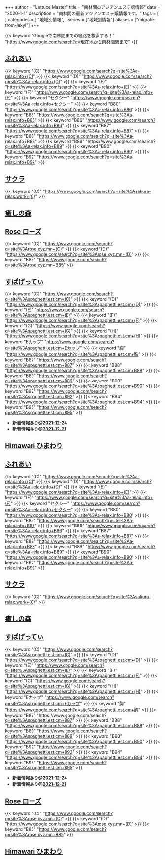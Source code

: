 +++
author = "Lettuce Master"
title = "南林間のアジアンエステ嬢情報"
date = "2020-1-1"
description = "南林間の最新アジアンエステ嬢情報です。"
tags = [
]
categories = [
    "地域別情報",
]
series = ["地域別情報"]
aliases = ["migrate-from-jekyl"]
+++

{{< keyword "Googleで南林間までの経路を検索する！" "https://www.google.com/search?q=現在地から南林間駅まで" >}}

## [ふれあい](http://a-relax.info/)
{{< keyword "(C)" "https://www.google.com/search?q=site%3Aa-relax.info+(C)" >}} {{< keyword "(D)" "https://www.google.com/search?q=site%3Aa-relax.info+(D)" >}} {{< keyword "(E)" "https://www.google.com/search?q=site%3Aa-relax.info+(E)" >}} {{< keyword "(F)" "https://www.google.com/search?q=site%3Aa-relax.info+(F)" >}} {{< keyword "セクシー" "https://www.google.com/search?q=site%3Aa-relax.info+セクシー" >}} {{< keyword "B80" "https://www.google.com/search?q=site%3Aa-relax.info+B80" >}} {{< keyword "B85" "https://www.google.com/search?q=site%3Aa-relax.info+B85" >}} {{< keyword "B86" "https://www.google.com/search?q=site%3Aa-relax.info+B86" >}} {{< keyword "B87" "https://www.google.com/search?q=site%3Aa-relax.info+B87" >}} {{< keyword "B88" "https://www.google.com/search?q=site%3Aa-relax.info+B88" >}} {{< keyword "B89" "https://www.google.com/search?q=site%3Aa-relax.info+B89" >}} {{< keyword "B90" "https://www.google.com/search?q=site%3Aa-relax.info+B90" >}} {{< keyword "B92" "https://www.google.com/search?q=site%3Aa-relax.info+B92" >}} 

## [サクラ](http://sakura-relax.work/)
{{< keyword "(C)" "https://www.google.com/search?q=site%3Asakura-relax.work+(C)" >}} 

## [癒しの森](http://relax-free.info/iyashinomori/)


## [Rose ローズ](https://rose.xyz.mn/)
{{< keyword "(C)" "https://www.google.com/search?q=site%3Arose.xyz.mn+(C)" >}} {{< keyword "(D)" "https://www.google.com/search?q=site%3Arose.xyz.mn+(D)" >}} {{< keyword "B85" "https://www.google.com/search?q=site%3Arose.xyz.mn+B85" >}} 

## [すぱげってぃ](https://spaghetti.est.cm/)
{{< keyword "(C)" "https://www.google.com/search?q=site%3Aspaghetti.est.cm+(C)" >}} {{< keyword "(D)" "https://www.google.com/search?q=site%3Aspaghetti.est.cm+(D)" >}} {{< keyword "(E)" "https://www.google.com/search?q=site%3Aspaghetti.est.cm+(E)" >}} {{< keyword "(F)" "https://www.google.com/search?q=site%3Aspaghetti.est.cm+(F)" >}} {{< keyword "(G)" "https://www.google.com/search?q=site%3Aspaghetti.est.cm+(G)" >}} {{< keyword "(H)" "https://www.google.com/search?q=site%3Aspaghetti.est.cm+(H)" >}} {{< keyword "Eカップ" "https://www.google.com/search?q=site%3Aspaghetti.est.cm+Eカップ" >}} {{< keyword "胸" "https://www.google.com/search?q=site%3Aspaghetti.est.cm+胸" >}} {{< keyword "B87" "https://www.google.com/search?q=site%3Aspaghetti.est.cm+B87" >}} {{< keyword "B88" "https://www.google.com/search?q=site%3Aspaghetti.est.cm+B88" >}} {{< keyword "B89" "https://www.google.com/search?q=site%3Aspaghetti.est.cm+B89" >}} {{< keyword "B90" "https://www.google.com/search?q=site%3Aspaghetti.est.cm+B90" >}} {{< keyword "B92" "https://www.google.com/search?q=site%3Aspaghetti.est.cm+B92" >}} {{< keyword "B94" "https://www.google.com/search?q=site%3Aspaghetti.est.cm+B94" >}} {{< keyword "B95" "https://www.google.com/search?q=site%3Aspaghetti.est.cm+B95" >}} 

- **新着情報あり@[2021-12-24](/post/2021-12-24)**
- **新着情報あり@[2021-12-21](/post/2021-12-21)**
## [Himawari ひまわり](http://esthe-relax.info/)


## [ふれあい](http://a-relax.info/)
{{< keyword "(C)" "https://www.google.com/search?q=site%3Aa-relax.info+(C)" >}} {{< keyword "(D)" "https://www.google.com/search?q=site%3Aa-relax.info+(D)" >}} {{< keyword "(E)" "https://www.google.com/search?q=site%3Aa-relax.info+(E)" >}} {{< keyword "(F)" "https://www.google.com/search?q=site%3Aa-relax.info+(F)" >}} {{< keyword "セクシー" "https://www.google.com/search?q=site%3Aa-relax.info+セクシー" >}} {{< keyword "B80" "https://www.google.com/search?q=site%3Aa-relax.info+B80" >}} {{< keyword "B85" "https://www.google.com/search?q=site%3Aa-relax.info+B85" >}} {{< keyword "B86" "https://www.google.com/search?q=site%3Aa-relax.info+B86" >}} {{< keyword "B87" "https://www.google.com/search?q=site%3Aa-relax.info+B87" >}} {{< keyword "B88" "https://www.google.com/search?q=site%3Aa-relax.info+B88" >}} {{< keyword "B89" "https://www.google.com/search?q=site%3Aa-relax.info+B89" >}} {{< keyword "B90" "https://www.google.com/search?q=site%3Aa-relax.info+B90" >}} {{< keyword "B92" "https://www.google.com/search?q=site%3Aa-relax.info+B92" >}} 

## [サクラ](http://sakura-relax.work/)
{{< keyword "(C)" "https://www.google.com/search?q=site%3Asakura-relax.work+(C)" >}} 

## [癒しの森](http://relax-free.info/iyashinomori/)


## [すぱげってぃ](https://spaghetti.est.cm/)
{{< keyword "(C)" "https://www.google.com/search?q=site%3Aspaghetti.est.cm+(C)" >}} {{< keyword "(D)" "https://www.google.com/search?q=site%3Aspaghetti.est.cm+(D)" >}} {{< keyword "(E)" "https://www.google.com/search?q=site%3Aspaghetti.est.cm+(E)" >}} {{< keyword "(F)" "https://www.google.com/search?q=site%3Aspaghetti.est.cm+(F)" >}} {{< keyword "(G)" "https://www.google.com/search?q=site%3Aspaghetti.est.cm+(G)" >}} {{< keyword "(H)" "https://www.google.com/search?q=site%3Aspaghetti.est.cm+(H)" >}} {{< keyword "Eカップ" "https://www.google.com/search?q=site%3Aspaghetti.est.cm+Eカップ" >}} {{< keyword "胸" "https://www.google.com/search?q=site%3Aspaghetti.est.cm+胸" >}} {{< keyword "B87" "https://www.google.com/search?q=site%3Aspaghetti.est.cm+B87" >}} {{< keyword "B88" "https://www.google.com/search?q=site%3Aspaghetti.est.cm+B88" >}} {{< keyword "B89" "https://www.google.com/search?q=site%3Aspaghetti.est.cm+B89" >}} {{< keyword "B90" "https://www.google.com/search?q=site%3Aspaghetti.est.cm+B90" >}} {{< keyword "B92" "https://www.google.com/search?q=site%3Aspaghetti.est.cm+B92" >}} {{< keyword "B94" "https://www.google.com/search?q=site%3Aspaghetti.est.cm+B94" >}} {{< keyword "B95" "https://www.google.com/search?q=site%3Aspaghetti.est.cm+B95" >}} 

- **新着情報あり@[2021-12-24](/post/2021-12-24)**
- **新着情報あり@[2021-12-21](/post/2021-12-21)**
## [Rose ローズ](https://rose.xyz.mn/)
{{< keyword "(C)" "https://www.google.com/search?q=site%3Arose.xyz.mn+(C)" >}} {{< keyword "(D)" "https://www.google.com/search?q=site%3Arose.xyz.mn+(D)" >}} {{< keyword "B85" "https://www.google.com/search?q=site%3Arose.xyz.mn+B85" >}} 

## [Himawari ひまわり](http://esthe-relax.info/)



